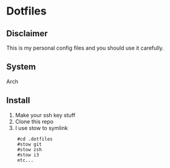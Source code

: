 # Dotfiles

## Disclaimer
This is my personal config files and you should use it carefully.

## System
Arch

## Install

1. Make your ssh key stuff
2. Clone this repo
3. I use stow to symlink
``` 
    #cd .dotfiles
    #stow git
    #stow zsh
    #stow i3
    etc...
    
```

